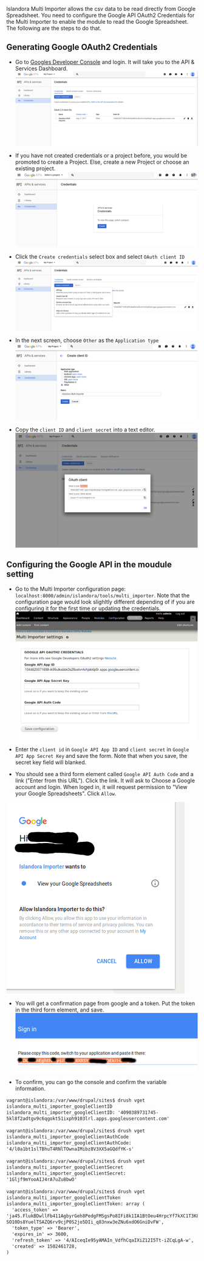 Islandora Multi Importer allows the csv data to be read directly from Google Spreadsheet.  You need to configure the Google API OAuth2 Credentials for the Multi Importer to enable the module to read the Google Spreadsheet.  The following are the steps to do that.

## Generating Google OAuth2 Credentials 
* Go to [Googles Developer Console](https://console.developers.google.com) and login.  It will take you to the API & Services Dashboard.  
![Developer Console](/docs/images/Developer_Console.png)

* If you have not created credentials or a project before, you would be promoted to create a Project.  Else, create a new Project or choose an existing project.  
![Create Project](/docs/images/Create_Project.png)

* Click the `Create credentials` select box and select `OAuth client ID`
![Create credentials select](/docs/images/Create_credentials.png)

* In the next screen, choose `Other` as the `Application type`
![Choose Other for Application type](/docs/images/Application_type.png)

* Copy the `client ID` and `client secret` into a text editor.  
![OAuth ID and Key](/docs/images/OAuth_ID_Key.png)

## Configuring the Google API in the moudule setting
* Go to the Multi Importer configuration page: `localhost:8000/admin/islandora/tools/multi_importer`.  Note that the configuration page would look slighltly different depending of if you are configuring it for the first time or updating the credentials.  
![Multi_Importer_Settings](/docs/images/Multi_Importer_Settings.png)

* Enter the `client id` in `Google API App ID` and `client secret` in `Google API App Secret Key` and save the form.  Note that when you save, the secret key field will blanked.

* You should see a third form element called `Google API Auth Code` and a link ("Enter from this URL").  Click the link. It will ask to Choose a Google account and login.  When loged in, it will request permission to "View your Google Spreadsheets".  Click `Allow`.

![Provide Permission](/docs/images/Provide_Permission.png)

* You will get a confirmation page from google and a token.  Put the token in the third form element, and save.
![Provide Permission](/docs/images/Token.png)

* To confirm, you can go the console and confirm the variable information.
```shell
vagrant@islandora:/var/www/drupal/sites$ drush vget islandora_multi_importer_googleClientID
islandora_multi_importer_googleClientID: '4090389731745-5kl8f2adtgv9c6qgokt51ixph9103lrl.apps.googleusercontent.com'

vagrant@islandora:/var/www/drupal/sites$ drush vget islandora_multi_importer_googleClientAuthCode
islandora_multi_importer_googleClientAuthCode: '4/l0a1bt1slTBhuT4RNlTOwnaIMibz8V3XX5aGQdfYK-s'

vagrant@islandora:/var/www/drupal/sites$ drush vget islandora_multi_importer_googleClientSecret
islandora_multi_importer_googleClientSecret: '1Gljf9mYooAIJ4rA7uZu8bwO'

vagrant@islandora:/var/www/drupal/sites$ drush vget islandora_multi_importer_googleClientToken
islandora_multi_importer_googleClientToken: array (
  'access_token' => 'ja45.FlukBDwllFb411AgbyrGeh8PedgFMSgsPo8IFi8k1IA1BtOeu4HrpcYf7kXC1T3K8CMy-SO10Ds8YuelTSAZQ6rv9cjP0S2jo5DIi_q83nxw3eZNu6xdO6GniDvFW',
  'token_type' => 'Bearer',
  'expires_in' => 3600,
  'refresh_token' => '4/AIceqIe95yAMAIn_VdfhCqaIXiZ12I5Tt-iZCqLgA-w',
  'created' => 1502461728,
)
```



